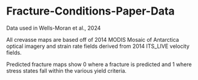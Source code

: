 # Fracture-Conditions-Paper-Data
Data used in Wells-Moran et al., 2024


All crevasse maps are based off of 2014 MODIS Mosaic of Antarctica optical imagery and strain rate fields derived from 2014 ITS_LIVE velocity fields. 

Predicted fracture maps show 0 where a fracture is predicted and 1 where stress states fall within the various yield criteria.
